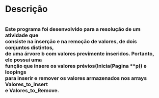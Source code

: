 <h1>Descrição<h1>
<h3>Este programa foi desenvolvido para a resolução de um atividade que<br />
consiste na inserção e na remoção de valores, de dois conjuntos distintos,<br />
de uma árvore b com valores previmente inseridos. Portanto, ele possui uma<br />
função que insere os valores prévios(Inicia(Pagina **p)) e loopings<br />
para inserir e remover os valores armazenados nos arrays Valores_to_Insert<br />
e Valores_to_Remove.<h3>

  
<h1>
  
